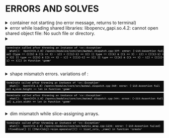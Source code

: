 # ERRORS AND SOLVES

<details>
<summary>container not starting (no error message, returns to terminal)</summary>**SOLVE** : docker desktop is probably swithced off, switch it on
<br> 
</details>


<details><summary>error while loading shared libraries: libopencv_gapi.so.4.2: cannot open shared object file: No such file or directory.</summary>
**SOLVE** : although no indication, installing boost solves the problem (dependency issue): apt-get install -y libboost-all-dev  </details>

<details><summary>

![Alt text](./images/image.png)
  
  </summary>

 the huge assert  expression evaluates to : <code>( type == 5 || type == 6 || type == 13 || type == 14 ).</code>

 all the <code>&</code>s and <code>>></code>'s and are <a href="https://www.geeksforgeeks.org/bitwise-operators-in-c-cpp/"> bitwise operations.</a>

 reffering back to <a href="https://gist.github.com/yangcha/38f2fa630e223a8546f9b48ebbb3e61a"> cv::Mat types </a> , and mapping the values 5, 6, 13, 14, we can see the types which are supported for the operation that gave the error. : i.e.

 | | C1 | C2 | C3 | C4
|---|---|---|---|---|
|CV_8U|	0|	8|	16|	24
|CV_8S|	1|	9|	17|	25
|CV_16U| 2|	10|	18|	26
|CV_16S| 3|	11|	19|	27
|CV_32S| 4|	12|	20|	28
|CV_32F| 5|	13|	21|	29
|CV_64F| 6|	14|	22|	30

according to the table, the operations are supported only for 1 channel and 2 channel operations for Floats, since matrices are 3 channels, we cant do a lot of such operations for image matrices directly, We will have to do it channel wise.
</details>

<details><summary> shape mismatch errors. variations of : 

![Alt text](./images/image-1.png)
![Alt text](./images/image-2.png)
</summary>

The Definition of a Mat <code>Mat testmat = Mat(1, 5, CV_32FC1, Scalar(2));</code> is done as (rows, columns, type, value), but the <code>Mat.size()</code> function returns dims as [columns x rows], which causes a lot of confusion. check how the shape of the matrices look when they are multiplied, in the below image. 

Try all possible combinations if youre bugged out, i.e a.t x b, a x b.t , a x b , a.t x b.t , and similarly for b'' first and 'a' second 

</details>
<details><summary> dim mismatch while slice-assigning arrays.

![Alt text](./images/image-3.png)
</summary>

It is due to mentioning the dimentions dont allign , when trying to make assignments to matrices with other matrices
```cpp
cout << "\n\n\n" << procChannels[ch].size() << " " << procChannels[ch].type() << "  .copyTo( " << outChannels[ch](roi).size() << " " << outChannels[ch](roi).type();
    procChannels[ch].copyTo(outChannels[ch](roi));
```
![Alt text](./images/image-4.png)
</details>